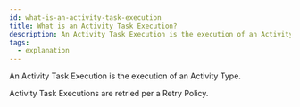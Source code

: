 ```yaml
---
id: what-is-an-activity-task-execution
title: What is an Activity Task Execution?
description: An Activity Task Execution is the execution of an Activity Type.
tags:
  - explanation
---
```


An Activity Task Execution is the execution of an Activity Type.

Activity Task Executions are retried per a Retry Policy.
